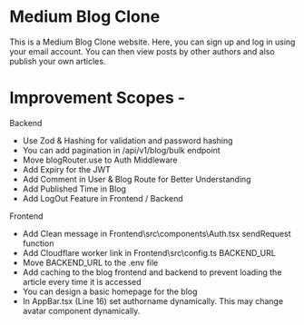 # Medium Blog Clone
This is a Medium Blog Clone website. Here, you can sign up and log in using your email account. You can then view posts by other authors and also publish your own articles.

# Improvement Scopes -

Backend

- Use Zod & Hashing for validation and password hashing
- You can add pagination in /api/v1/blog/bulk endpoint
- Move blogRouter.use to Auth Middleware
- Add Expiry for the JWT
- Add Comment in User & Blog Route for Better Understanding
- Add Published Time in Blog
- Add LogOut Feature in Frontend / Backend

Frontend

- Add Clean message in Frontend\src\components\Auth.tsx sendRequest function
- Add Cloudflare worker link in Frontend\src\config.ts BACKEND_URL
- Move BACKEND_URL to the .env file
- Add caching to the blog frontend and backend to prevent loading the article every time it is accessed
- You can design a basic homepage for the blog
- In AppBar.tsx (Line 16) set authorname dynamically. This may change avatar component dynamically.